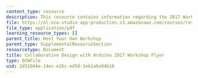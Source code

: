 ```yaml
---
content_type: resource
description: This resource contains information regarding the 2017 Workshop Flyer.
file: https://ol-ocw-studio-app-production.s3.amazonaws.com/courses/res-3-002-collaborative-design-and-creative-expression-with-arduino-microcontrollers-january-iap-2017/2d52044e14ece26ced581eb1a6a94b10_MITRES_3_002IAP17_Flyer_17.pdf
file_type: application/pdf
learning_resource_types: []
parent_title: Host Your Own Workshop
parent_type: SupplementalResourceSection
resourcetype: Document
title: Collaborative Design with Arduino 2017 Workshop Flyer
type: OCWFile
uid: 2d52044e-14ec-e26c-ed58-1eb1a6a94b10
---
```

